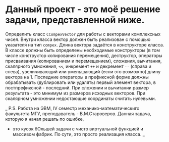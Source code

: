   # Данный проект - это моё решение задачи, представленной ниже.
  
  Определить класс `CCompexVector` для работы с векторами комплексных чисел. Внутри класса вектор должен быть реализован с помощью указателя на тип `compex`.
  Длина вектора задаётся в конструкторе класса. В классе должны быть определены необходимые конструкторы (в том числе конструктор копирования перемещения), 
  деструктор, операторы присваивания (копированием и перемещением), сложения, вычитания, скалярного умножения, `<<`, инкремент `++` и декремент `--` (справа и слева),
  увеличивающий или уменьшающий (если это возможно) длину вектора на 1. Последние операторы в префиксной форме должны обрабатывать (дублировать или удалять)
  первый элемент вектора, в постпрефиксной - последний.
  При сложении и вычитании размер результата - это минимум из размеров исходных векторов. При скалярном умножении недостающие координаты считать нулевыми.
   
  
  _ P.S. Работа на ЭВМ, IV семестр механико-математическиго факультета МГУ, преподаватель - В.М.Староверов. Данная задача, которую я начал решать по ошибке,
   - это кусок бОльшей задачи с чисто виртуальной функцией и массивом фабрик. По сути, это просто реализация класса. _
